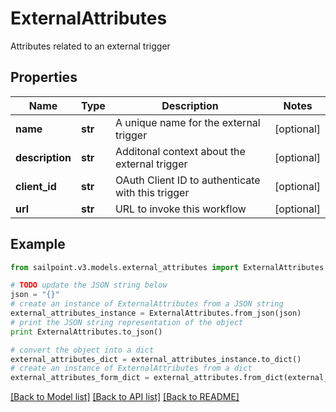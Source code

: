 # ExternalAttributes

Attributes related to an external trigger

## Properties

Name | Type | Description | Notes
------------ | ------------- | ------------- | -------------
**name** | **str** | A unique name for the external trigger | [optional] 
**description** | **str** | Additonal context about the external trigger | [optional] 
**client_id** | **str** | OAuth Client ID to authenticate with this trigger | [optional] 
**url** | **str** | URL to invoke this workflow | [optional] 

## Example

```python
from sailpoint.v3.models.external_attributes import ExternalAttributes

# TODO update the JSON string below
json = "{}"
# create an instance of ExternalAttributes from a JSON string
external_attributes_instance = ExternalAttributes.from_json(json)
# print the JSON string representation of the object
print ExternalAttributes.to_json()

# convert the object into a dict
external_attributes_dict = external_attributes_instance.to_dict()
# create an instance of ExternalAttributes from a dict
external_attributes_form_dict = external_attributes.from_dict(external_attributes_dict)
```
[[Back to Model list]](../README.md#documentation-for-models) [[Back to API list]](../README.md#documentation-for-api-endpoints) [[Back to README]](../README.md)


